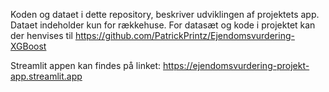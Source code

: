 Koden og dataet i dette repository, beskriver udviklingen af projektets app. Dataet indeholder kun for rækkehuse. For datasæt og kode i projektet kan der henvises til https://github.com/PatrickPrintz/Ejendomsvurdering-XGBoost


Streamlit appen kan findes på linket:
https://ejendomsvurdering-projekt-app.streamlit.app

